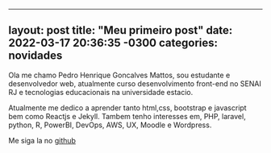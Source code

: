 <title>Meu post</title>

---
layout: post
title:  "Meu primeiro post"
date:   2022-03-17 20:36:35 -0300
categories: novidades
---
Ola me chamo Pedro Henrique Goncalves Mattos, sou estudante e desenvolvedor web, atualmente curso desenvolvimento front-end no SENAI RJ e tecnologias educacionais na universidade estacio.

Atualmente me dedico a aprender tanto html,css, bootstrap e javascript bem como Reactjs e Jekyll.
Tambem tenho interesses em, PHP, laravel, python, R, PowerBI, DevOps, AWS, UX, Moodle e Wordpress.

Me siga la no [github](https://github.com/PendroHendragon)

